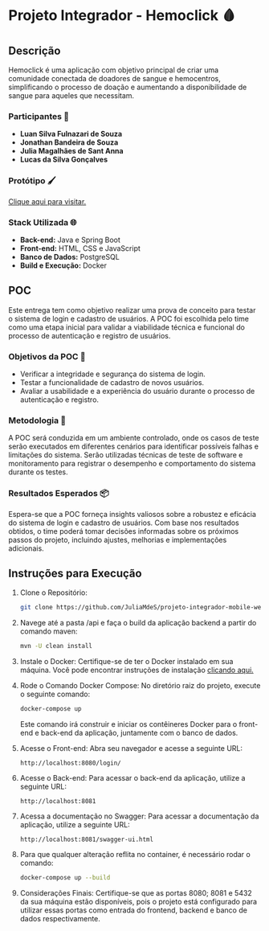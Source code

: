 # Projeto Integrador - Hemoclick 🩸

## Descrição

Hemoclick é uma aplicação com objetivo principal de criar uma comunidade conectada de doadores de sangue e hemocentros, simplificando o processo de doação e aumentando a disponibilidade de sangue para aqueles que necessitam.

### Participantes 👥

- **Luan Silva Fulnazari de Souza**
- **Jonathan Bandeira de Souza**
- **Julia Magalhães de Sant Anna**
- **Lucas da Silva Gonçalves**

### Protótipo 🖌️

[Clique aqui para visitar.](https://www.figma.com/file/F4Y4xlyGj2p76RkSUNRNCz/Projeto-Integrador?type=design&node-id=0-2&mode=design)


### Stack Utilizada 🌐

- **Back-end:** Java e Spring Boot
- **Front-end:** HTML, CSS e JavaScript
- **Banco de Dados:** PostgreSQL
- **Build e Execução:** Docker

## POC

Este entrega tem como objetivo realizar uma prova de conceito para testar o sistema de login e cadastro de usuários. A POC foi escolhida pelo time como uma etapa inicial para validar a viabilidade técnica e funcional do processo de autenticação e registro de usuários.

### Objetivos da POC 📝

- Verificar a integridade e segurança do sistema de login.
- Testar a funcionalidade de cadastro de novos usuários.
- Avaliar a usabilidade e a experiência do usuário durante o processo de autenticação e registro.

### Metodologia 🔄

A POC será conduzida em um ambiente controlado, onde os casos de teste serão executados em diferentes cenários para identificar possíveis falhas e limitações do sistema. Serão utilizadas técnicas de teste de software e monitoramento para registrar o desempenho e comportamento do sistema durante os testes.

### Resultados Esperados 📦

Espera-se que a POC forneça insights valiosos sobre a robustez e eficácia do sistema de login e cadastro de usuários. Com base nos resultados obtidos, o time poderá tomar decisões informadas sobre os próximos passos do projeto, incluindo ajustes, melhorias e implementações adicionais.

## Instruções para Execução

1. Clone o Repositório:

   ```sh  
   git clone https://github.com/JuliaMdeS/projeto-integrador-mobile-web-grupo27.git 
   ```

2. Navege até a pasta /api e faça o build da aplicação backend a partir do comando maven:

    ```sh
    mvn -U clean install
    ```

3. Instale o Docker: Certifique-se de ter o Docker instalado em sua máquina. Você pode encontrar instruções de instalação [clicando aqui.](https://www.docker.com/products/docker-desktop/)


4. Rode o Comando Docker Compose: No diretório raiz do projeto, execute o seguinte comando:

    ```sh
    docker-compose up  
    ```

    Este comando irá construir e iniciar os contêineres Docker para o front-end e back-end da aplicação, juntamente com o banco de dados.


5. Acesse o Front-end: Abra seu navegador e acesse a seguinte URL:

    ```arduino
    http://localhost:8080/login/
    ```

6. Acesse o Back-end: Para acessar o back-end da aplicação, utilize a seguinte URL:

    ```arduino
    http://localhost:8081  
    ```

7. Acessa a documentação no Swagger: Para acessar a documentação da aplicação, utilize a seguinte URL:

    ```arduino
    http://localhost:8081/swagger-ui.html
    ```

8. Para que qualquer alteração reflita no container, é necessário rodar o comando:

    ```sh
    docker-compose up --build
    ```

9. Considerações Finais: Certifique-se que as portas 8080; 8081 e 5432 da sua máquina estão disponíveis, pois o projeto está configurado para utilizar essas portas como entrada do frontend, backend e banco de dados respectivamente.